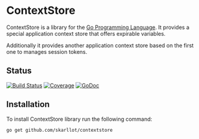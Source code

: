 # ContextStore

ContextStore is a library for the [Go Programming Language][go]. It provides
a special application context store that offers expirable variables.

Additionally it provides another application context store based on the first
one to manages session tokens.

## Status

[![Build Status](https://secure.travis-ci.org/skarllot/contextstore.png)](http://travis-ci.org/skarllot/contextstore) [![Coverage](http://gocover.io/_badge/github.com/skarllot/contextstore)](http://gocover.io/github.com/skarllot/contextstore) [![GoDoc](https://godoc.org/github.com/skarllot/contextstore?status.svg)](http://godoc.org/github.com/skarllot/contextstore)

## Installation

To install ContextStore library run the following command:

~~~ bash
go get github.com/skarllot/contextstore
~~~


[go]: http://golang.org/
